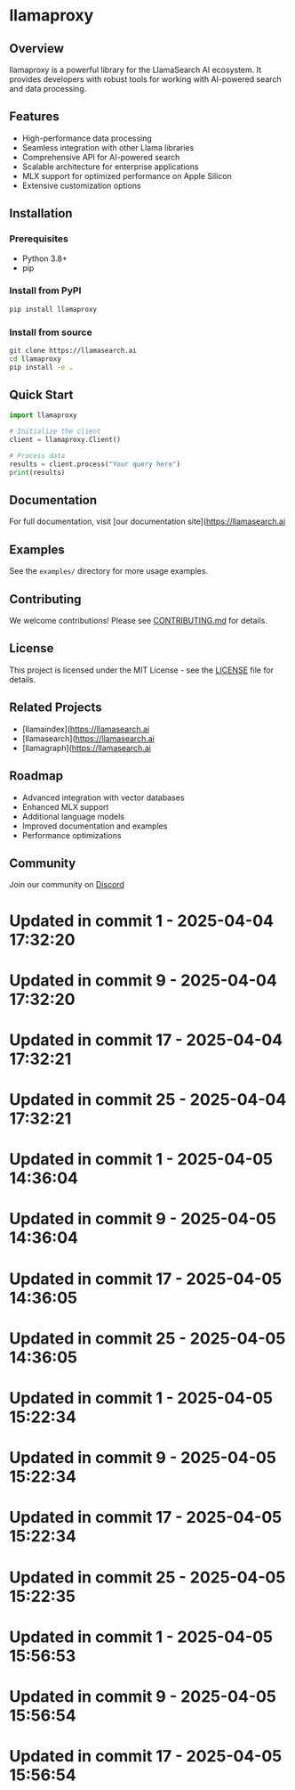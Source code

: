 # llamaproxy

## Overview
llamaproxy is a powerful library for the LlamaSearch AI ecosystem. It provides developers with robust tools for working with AI-powered search and data processing.

## Features
- High-performance data processing
- Seamless integration with other Llama libraries
- Comprehensive API for AI-powered search
- Scalable architecture for enterprise applications
- MLX support for optimized performance on Apple Silicon
- Extensive customization options

## Installation

### Prerequisites
- Python 3.8+
- pip

### Install from PyPI
```bash
pip install llamaproxy
```

### Install from source
```bash
git clone https://llamasearch.ai
cd llamaproxy
pip install -e .
```

## Quick Start
```python
import llamaproxy

# Initialize the client
client = llamaproxy.Client()

# Process data
results = client.process("Your query here")
print(results)
```

## Documentation
For full documentation, visit [our documentation site](https://llamasearch.ai

## Examples
See the `examples/` directory for more usage examples.

## Contributing
We welcome contributions! Please see [CONTRIBUTING.md](CONTRIBUTING.md) for details.

## License
This project is licensed under the MIT License - see the [LICENSE](LICENSE) file for details.

## Related Projects
- [llamaindex](https://llamasearch.ai
- [llamasearch](https://llamasearch.ai
- [llamagraph](https://llamasearch.ai

## Roadmap
- Advanced integration with vector databases
- Enhanced MLX support
- Additional language models
- Improved documentation and examples
- Performance optimizations

## Community
Join our community on [Discord](https://discord.gg/llamasearch)

# Updated in commit 1 - 2025-04-04 17:32:20

# Updated in commit 9 - 2025-04-04 17:32:20

# Updated in commit 17 - 2025-04-04 17:32:21

# Updated in commit 25 - 2025-04-04 17:32:21

# Updated in commit 1 - 2025-04-05 14:36:04

# Updated in commit 9 - 2025-04-05 14:36:04

# Updated in commit 17 - 2025-04-05 14:36:05

# Updated in commit 25 - 2025-04-05 14:36:05

# Updated in commit 1 - 2025-04-05 15:22:34

# Updated in commit 9 - 2025-04-05 15:22:34

# Updated in commit 17 - 2025-04-05 15:22:34

# Updated in commit 25 - 2025-04-05 15:22:35

# Updated in commit 1 - 2025-04-05 15:56:53

# Updated in commit 9 - 2025-04-05 15:56:54

# Updated in commit 17 - 2025-04-05 15:56:54
